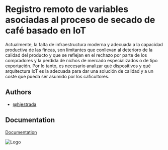 
# Registro remoto de variables asociadas al proceso de secado de café basado en IoT

Actualmente, la falta de infraestructura moderna y adecuada a la capacidad productiva de las fincas, son limitantes que conllevan al deterioro de la calidad del producto y que se reflejan en el rechazo por parte de los compradores y la perdida de nichos de mercado especializados o de tipo exportación. 
Por lo tanto, es necesario analizar qué dispositivos y qué arquitectura IoT es la adecuada para dar una solución de calidad y a un coste que pueda ser asumido por los caficultores.



## Authors

- [@hjestrada](https://github.com/hjestrada)


## Documentation

[Documentation](https://github.com/hjestrada/TFM_UNIR/tree/master/DOCUMENTACION)


![Logo](https://upload.wikimedia.org/wikipedia/commons/d/df/Logo_UNIR.png)

